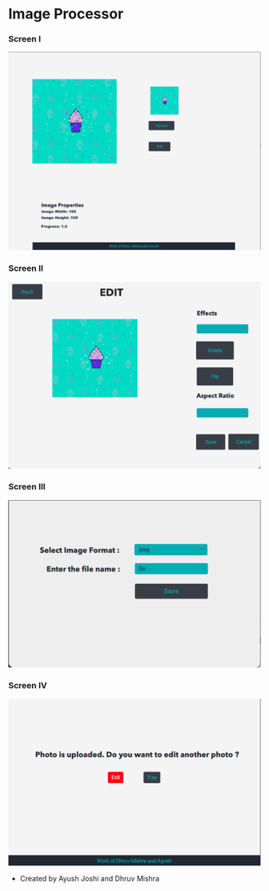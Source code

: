 # Image Processor

### Screen I

![Home Screen](./screenshots/home_screen.png)

### Screen II

![Edit Screen](./screenshots/edit_screen.png)

### Screen III

![Save Screen](./screenshots/save_screen.png)

### Screen IV

![Last Screen](./screenshots/last_screen.png)




- Created by Ayush Joshi and Dhruv Mishra

